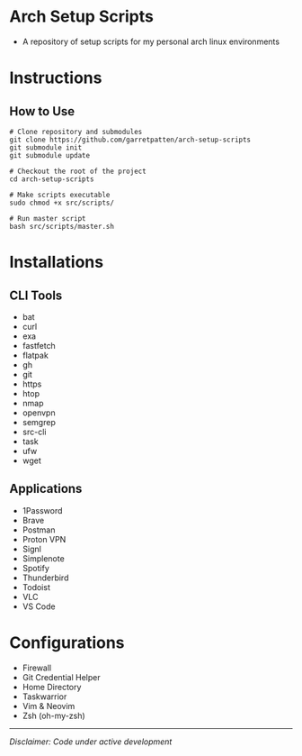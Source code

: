 # Arch Setup Scripts
- A repository of setup scripts for my personal arch linux environments

# Instructions

## How to Use
```
# Clone repository and submodules
git clone https://github.com/garretpatten/arch-setup-scripts
git submodule init
git submodule update

# Checkout the root of the project
cd arch-setup-scripts

# Make scripts executable
sudo chmod +x src/scripts/

# Run master script
bash src/scripts/master.sh
```

# Installations

## CLI Tools
- bat
- curl
- exa
- fastfetch
- flatpak
- gh
- git
- https
- htop
- nmap
- openvpn
- semgrep
- src-cli
- task
- ufw
- wget

## Applications
- 1Password
- Brave
- Postman
- Proton VPN
- Signl
- Simplenote
- Spotify
- Thunderbird
- Todoist
- VLC
- VS Code

# Configurations
- Firewall
- Git Credential Helper
- Home Directory
- Taskwarrior
- Vim & Neovim
- Zsh (oh-my-zsh)

---

*Disclaimer: Code under active development*

